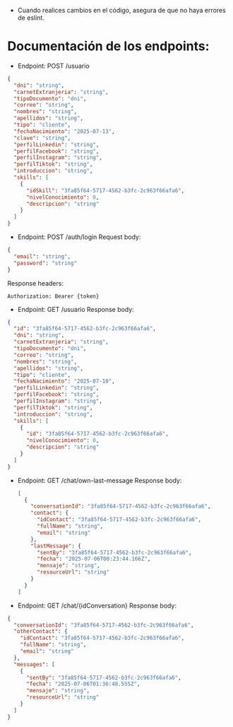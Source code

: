 - Cuando realices cambios en el código, asegura de que no haya errores de eslint.

# Documentación de los endpoints:

- Endpoint: POST /usuario

```json
{
  "dni": "string",
  "carnetExtranjeria": "string",
  "tipoDocumento": "dni",
  "correo": "string",
  "nombres": "string",
  "apellidos": "string",
  "tipo": "cliente",
  "fechaNacimiento": "2025-07-13",
  "clave": "string",
  "perfilLinkedin": "string",
  "perfilFacebook": "string",
  "perfilInstagram": "string",
  "perfilTiktok": "string",
  "introduccion": "string",
  "skills": [
    {
      "idSkill": "3fa85f64-5717-4562-b3fc-2c963f66afa6",
      "nivelConocimiento": 0,
      "descripcion": "string"
    }
  ]
}
```

- Endpoint: POST /auth/login
  Request body:

```json
{
  "email": "string",
  "password": "string"
}
```

Response headers:

```http
Authorization: Bearer {token}
```

- Endpoint: GET /usuario
  Response body:

```json
{
  "id": "3fa85f64-5717-4562-b3fc-2c963f66afa6",
  "dni": "string",
  "carnetExtranjeria": "string",
  "tipoDocumento": "dni",
  "correo": "string",
  "nombres": "string",
  "apellidos": "string",
  "tipo": "cliente",
  "fechaNacimiento": "2025-07-10",
  "perfilLinkedin": "string",
  "perfilFacebook": "string",
  "perfilInstagram": "string",
  "perfilTiktok": "string",
  "introduccion": "string",
  "skills": [
    {
      "id": "3fa85f64-5717-4562-b3fc-2c963f66afa6",
      "nivelConocimiento": 0,
      "descripcion": "string"
    }
  ]
}
```

- Endpoint: GET /chat/own-last-message
  Response body:

  ```json
  [
    {
      "conversationId": "3fa85f64-5717-4562-b3fc-2c963f66afa6",
      "contact": {
        "idContact": "3fa85f64-5717-4562-b3fc-2c963f66afa6",
        "fullName": "string",
        "email": "string"
      },
      "lastMessage": {
        "sentBy": "3fa85f64-5717-4562-b3fc-2c963f66afa6",
        "fecha": "2025-07-06T00:23:44.166Z",
        "mensaje": "string",
        "resourceUrl": "string"
      }
    }
  ]
  ```

- Endpoint: GET /chat/{idConversation}
  Response body:

```json
{
  "conversationId": "3fa85f64-5717-4562-b3fc-2c963f66afa6",
  "otherContact": {
    "idContact": "3fa85f64-5717-4562-b3fc-2c963f66afa6",
    "fullName": "string",
    "email": "string"
  },
  "messages": [
    {
      "sentBy": "3fa85f64-5717-4562-b3fc-2c963f66afa6",
      "fecha": "2025-07-06T01:36:48.555Z",
      "mensaje": "string",
      "resourceUrl": "string"
    }
  ]
}
```
